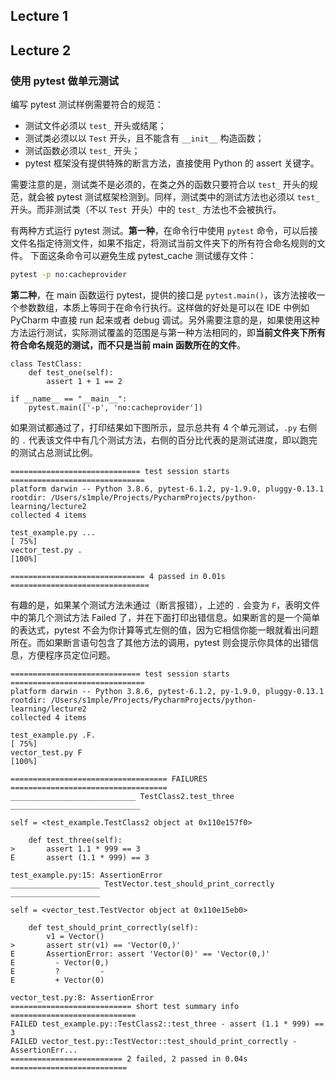 ## Lecture 1

## Lecture 2

### 使用 pytest 做单元测试

编写 pytest 测试样例需要符合的规范：

- 测试文件必须以 `test_` 开头或结尾；
- 测试类必须以以 `Test` 开头，且不能含有 `__init__` 构造函数；
- 测试函数必须以 `test_` 开头；
- pytest 框架没有提供特殊的断言方法，直接使用 Python 的 assert 关键字。

需要注意的是，测试类不是必须的，在类之外的函数只要符合以 `test_` 开头的规范，就会被 pytest 测试框架检测到。同样，测试类中的测试方法也必须以 `test_` 开头。而非测试类（不以 `Test `开头）中的 `test_` 方法也不会被执行。

有两种方式运行 pytest 测试。**第一种**，在命令行中使用 `pytest` 命令，可以后接文件名指定待测文件，如果不指定，将测试当前文件夹下的所有符合命名规则的文件。 下面这条命令可以避免生成 pytest_cache 测试缓存文件：

```sh
pytest -p no:cacheprovider
```

**第二种**，在 main 函数运行 pytest，提供的接口是 `pytest.main()`，该方法接收一个参数数组，本质上等同于在命令行执行。这样做的好处是可以在 IDE 中例如 PyCharm  中直接 run 起来或者 debug 调试。另外需要注意的是，如果使用这种方法运行测试，实际测试覆盖的范围是与第一种方法相同的，即**当前文件夹下所有符合命名规范的测试，而不只是当前 main 函数所在的文件**。

```
class TestClass:
    def test_one(self):
        assert 1 + 1 == 2

if __name__ == "__main__":
    pytest.main(['-p', 'no:cacheprovider'])
```

如果测试都通过了，打印结果如下图所示，显示总共有 4 个单元测试，`.py` 右侧的 `.` 代表该文件中有几个测试方法，右侧的百分比代表的是测试进度，即以跑完的测试占总测试比例。

```
============================= test session starts ==============================
platform darwin -- Python 3.8.6, pytest-6.1.2, py-1.9.0, pluggy-0.13.1
rootdir: /Users/s1mple/Projects/PycharmProjects/python-learning/lecture2
collected 4 items

test_example.py ...                                                      [ 75%]
vector_test.py .                                                         [100%]

============================== 4 passed in 0.01s ===============================
```

有趣的是，如果某个测试方法未通过（断言报错），上述的 `.` 会变为 `F`，表明文件中的第几个测试方法 Failed 了，并在下面打印出错信息。如果断言的是一个简单的表达式，pytest 不会为你计算等式左侧的值，因为它相信你能一眼就看出问题所在。而如果断言语句包含了其他方法的调用，pytest 则会提示你具体的出错信息，方便程序员定位问题。

```
============================= test session starts ==============================
platform darwin -- Python 3.8.6, pytest-6.1.2, py-1.9.0, pluggy-0.13.1
rootdir: /Users/s1mple/Projects/PycharmProjects/python-learning/lecture2
collected 4 items

test_example.py .F.                                                      [ 75%]
vector_test.py F                                                         [100%]

=================================== FAILURES ===================================
____________________________ TestClass2.test_three _____________________________

self = <test_example.TestClass2 object at 0x110e157f0>

    def test_three(self):
>       assert 1.1 * 999 == 3
E       assert (1.1 * 999) == 3

test_example.py:15: AssertionError
____________________ TestVector.test_should_print_correctly ____________________

self = <vector_test.TestVector object at 0x110e15eb0>

    def test_should_print_correctly(self):
        v1 = Vector()
>       assert str(v1) == 'Vector(0,)'
E       AssertionError: assert 'Vector(0)' == 'Vector(0,)'
E         - Vector(0,)
E         ?         -
E         + Vector(0)

vector_test.py:8: AssertionError
=========================== short test summary info ============================
FAILED test_example.py::TestClass2::test_three - assert (1.1 * 999) == 3
FAILED vector_test.py::TestVector::test_should_print_correctly - AssertionErr...
========================= 2 failed, 2 passed in 0.04s ==========================
```

